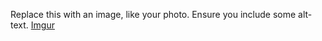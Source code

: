 Replace this with an image, like your photo. Ensure you include some alt-text.
[Imgur](https://i.imgur.com/mEqq0Rd.jpg)
